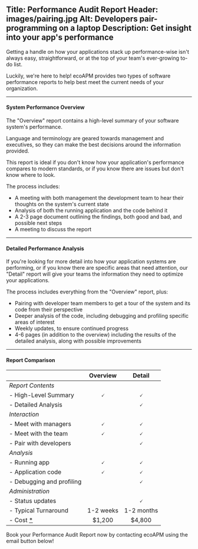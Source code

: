 Title: Performance Audit Report
Header: images/pairing.jpg
Alt: Developers pair-programming on a laptop
Description: Get insight into your app's performance
---

Getting a handle on how your applications stack up performance-wise isn't always easy, straightforward, or at the top of your team's ever-growing to-do list.

Luckily, we're here to help! ecoAPM provides two types of software performance reports to help best meet the current needs of your organization.

---

#### System Performance Overview

The "Overview" report contains a high-level summary of your software system's performance.

Language and terminology are geared towards management and executives, so they can make the best decisions around the information provided.

This report is ideal if you don't know how your application's performance compares to modern standards, or if you know there are issues but don't know where to look.

The process includes:
- A meeting with both management the development team to hear their thoughts on the system's current state
- Analysis of both the running application and the code behind it
- A 2-3 page document outlining the findings, both good and bad, and possible next steps
- A meeting to discuss the report

---

#### Detailed Performance Analysis

If you're looking for more detail into how your application systems are performing, or if you know there are specific areas that need attention, our "Detail" report will give your teams the information they need to optimize your applications.

The process includes everything from the "Overview" report, plus:
- Pairing with developer team members to get a tour of the system and its code from their perspective
- Deeper analysis of the code, including debugging and profiling specific areas of interest
- Weekly updates, to ensure continued progress
- 4-6 pages (in addition to the overview) including the results of the detailed analysis, along with possible improvements

---

#### Report Comparison

| | Overview | Detail |
|---|:---:|:---:|
| *Report Contents* |
| - High-Level Summary | 🗸 | 🗸 |
| - Detailed Analysis | | 🗸 |
| *Interaction* |
| - Meet with managers | 🗸 | 🗸 |
| - Meet with the team | 🗸 | 🗸 |
| - Pair with developers | | 🗸 |
| *Analysis* |
| - Running app | 🗸 | 🗸 |
| - Application code | 🗸 | 🗸 |
| - Debugging and profiling |  | 🗸 |
| *Administration* |
| - Status updates | | 🗸 |
| - Typical Turnaround | 1-2 weeks | 1-2 months |
| - Cost [*](/about/rates) | $1,200 | $4,800 |

Book your Performance Audit Report now by contacting ecoAPM using the email button below!